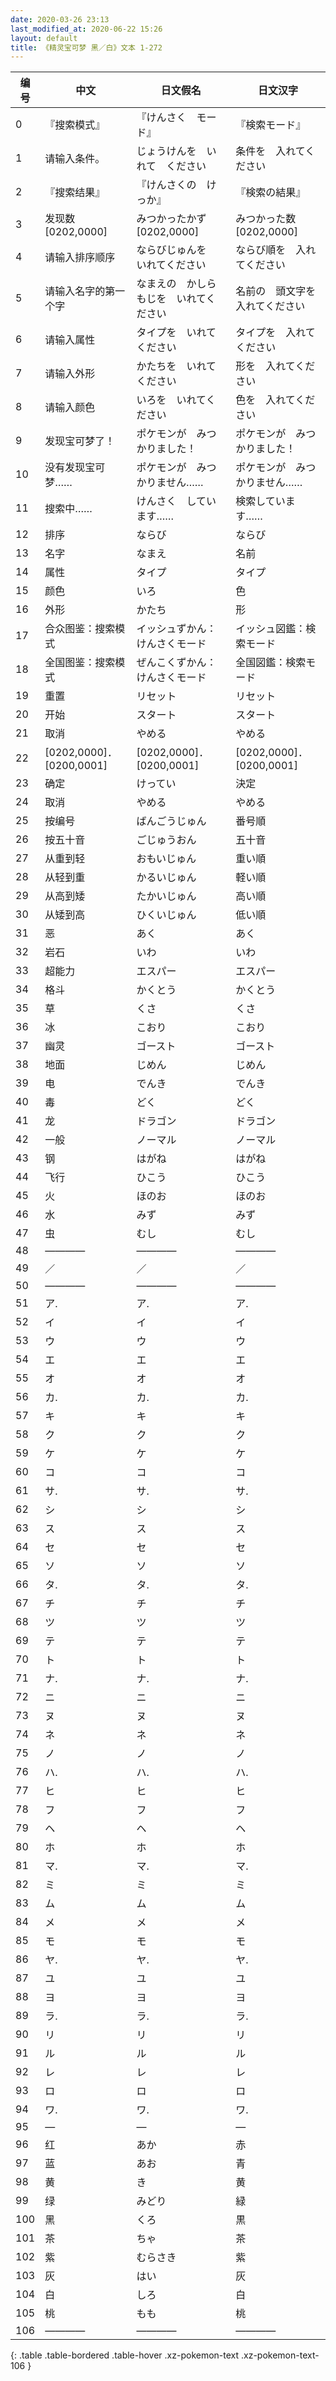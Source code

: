 ```yaml
---
date: 2020-03-26 23:13
last_modified_at: 2020-06-22 15:26
layout: default
title: 《精灵宝可梦 黑／白》文本 1-272
---
```

| 编号 | 中文 | 日文假名 | 日文汉字 |
| ---- | ---- | ---- | --- |
| 0 | 『搜索模式』 | 『けんさく　モード』 | 『検索モード』 |
| 1 | 请输入条件。 | じょうけんを　いれて　ください | 条件を　入れてください |
| 2 | 『搜索结果』 | 『けんさくの　けっか』 | 『検索の結果』 |
| 3 | 发现数[0202,0000] | みつかったかず　[0202,0000] | みつかった数　[0202,0000] |
| 4 | 请输入排序顺序 | ならびじゅんを　いれてください | ならび順を　入れてください |
| 5 | 请输入名字的第一个字 | なまえの　かしらもじを　いれてください | 名前の　頭文字を　入れてください |
| 6 | 请输入属性 | タイプを　いれてください | タイプを　入れてください |
| 7 | 请输入外形 | かたちを　いれてください | 形を　入れてください |
| 8 | 请输入颜色 | いろを　いれてください | 色を　入れてください |
| 9 | 发现宝可梦了！ | ポケモンが　みつかりました！ | ポケモンが　みつかりました！ |
| 10 | 没有发现宝可梦…… | ポケモンが　みつかりません…… | ポケモンが　みつかりません…… |
| 11 | 搜索中…… | けんさく　しています…… | 検索しています…… |
| 12 | 排序 | ならび | ならび |
| 13 | 名字 | なまえ | 名前 |
| 14 | 属性 | タイプ | タイプ |
| 15 | 颜色 | いろ | 色 |
| 16 | 外形 | かたち | 形 |
| 17 | 合众图鉴：搜索模式 | イッシュずかん：けんさくモード | イッシュ図鑑：検索モード |
| 18 | 全国图鉴：搜索模式 | ぜんこくずかん：けんさくモード | 全国図鑑：検索モード |
| 19 | 重置 | リセット | リセット |
| 20 | 开始 | スタート | スタート |
| 21 | 取消 | やめる | やめる |
| 22 | [0202,0000]．[0200,0001] | [0202,0000]．[0200,0001] | [0202,0000]．[0200,0001] |
| 23 | 确定 | けってい | 決定 |
| 24 | 取消 | やめる | やめる |
| 25 | 按编号 | ばんごうじゅん | 番号順 |
| 26 | 按五十音 | ごじゅうおん | 五十音 |
| 27 | 从重到轻 | おもいじゅん | 重い順 |
| 28 | 从轻到重 | かるいじゅん | 軽い順 |
| 29 | 从高到矮 | たかいじゅん | 高い順 |
| 30 | 从矮到高 | ひくいじゅん | 低い順 |
| 31 | 恶 | あく | あく |
| 32 | 岩石 | いわ | いわ |
| 33 | 超能力 | エスパー | エスパー |
| 34 | 格斗 | かくとう | かくとう |
| 35 | 草 | くさ | くさ |
| 36 | 冰 | こおり | こおり |
| 37 | 幽灵 | ゴースト | ゴースト |
| 38 | 地面 | じめん | じめん |
| 39 | 电 | でんき | でんき |
| 40 | 毒 | どく | どく |
| 41 | 龙 | ドラゴン | ドラゴン |
| 42 | 一般 | ノーマル | ノーマル |
| 43 | 钢 | はがね | はがね |
| 44 | 飞行 | ひこう | ひこう |
| 45 | 火 | ほのお | ほのお |
| 46 | 水 | みず | みず |
| 47 | 虫 | むし | むし |
| 48 | ―――― | ―――― | ―――― |
| 49 | ／ | ／ | ／ |
| 50 | ―――― | ―――― | ―――― |
| 51 | ア. | ア. | ア. |
| 52 | イ | イ | イ |
| 53 | ウ | ウ | ウ |
| 54 | エ | エ | エ |
| 55 | オ | オ | オ |
| 56 | カ. | カ. | カ. |
| 57 | キ | キ | キ |
| 58 | ク | ク | ク |
| 59 | ケ | ケ | ケ |
| 60 | コ | コ | コ |
| 61 | サ. | サ. | サ. |
| 62 | シ | シ | シ |
| 63 | ス | ス | ス |
| 64 | セ | セ | セ |
| 65 | ソ | ソ | ソ |
| 66 | タ. | タ. | タ. |
| 67 | チ | チ | チ |
| 68 | ツ | ツ | ツ |
| 69 | テ | テ | テ |
| 70 | ト | ト | ト |
| 71 | ナ. | ナ. | ナ. |
| 72 | ニ | ニ | ニ |
| 73 | ヌ | ヌ | ヌ |
| 74 | ネ | ネ | ネ |
| 75 | ノ | ノ | ノ |
| 76 | ハ. | ハ. | ハ. |
| 77 | ヒ | ヒ | ヒ |
| 78 | フ | フ | フ |
| 79 | ヘ | ヘ | ヘ |
| 80 | ホ | ホ | ホ |
| 81 | マ. | マ. | マ. |
| 82 | ミ | ミ | ミ |
| 83 | ム | ム | ム |
| 84 | メ | メ | メ |
| 85 | モ | モ | モ |
| 86 | ヤ. | ヤ. | ヤ. |
| 87 | ユ | ユ | ユ |
| 88 | ヨ | ヨ | ヨ |
| 89 | ラ. | ラ. | ラ. |
| 90 | リ | リ | リ |
| 91 | ル | ル | ル |
| 92 | レ | レ | レ |
| 93 | ロ | ロ | ロ |
| 94 | ワ. | ワ. | ワ. |
| 95 | ― | ― | ― |
| 96 | 红 | あか | 赤 |
| 97 | 蓝 | あお | 青 |
| 98 | 黄 | き | 黄 |
| 99 | 绿 | みどり | 緑 |
| 100 | 黑 | くろ | 黒 |
| 101 | 茶 | ちゃ | 茶 |
| 102 | 紫 | むらさき | 紫 |
| 103 | 灰 | はい | 灰 |
| 104 | 白 | しろ | 白 |
| 105 | 桃 | もも | 桃 |
| 106 | ―――― | ―――― | ―――― |
{: .table .table-bordered .table-hover .xz-pokemon-text .xz-pokemon-text-106 }